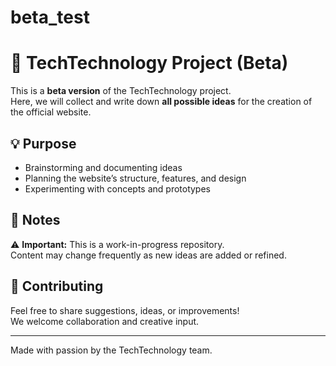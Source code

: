 # beta_test

# 🚀 TechTechnology Project (Beta)

This is a **beta version** of the TechTechnology project.  
Here, we will collect and write down **all possible ideas** for the creation of the official website.

## 💡 Purpose

- Brainstorming and documenting ideas
- Planning the website’s structure, features, and design
- Experimenting with concepts and prototypes

## 📌 Notes

⚠ **Important:** This is a work-in-progress repository.  
Content may change frequently as new ideas are added or refined.

## 🤝 Contributing

Feel free to share suggestions, ideas, or improvements!  
We welcome collaboration and creative input.

---

Made with passion by the TechTechnology team.
